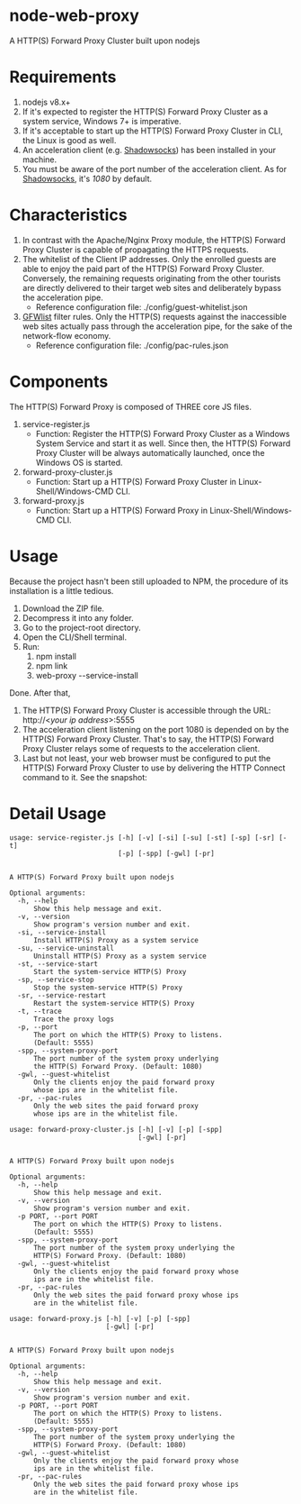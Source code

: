 # node-web-proxy
A HTTP(S) Forward Proxy Cluster built upon nodejs
<!-- # Motivation
不知作为过客的你，是否正在被困扰于与我相同的付费VPN问题？

> 购买了一款3G流量的**单连接**VPN服务。但是，一方面，贪婪地期望：自己的手机、平板电脑、Linux开发机、甚至老爸的台机都能*同时*享受VPN服务；另一方面，又对 **多连接**VPN服务的 翻番价格 与 流量浪费 心有不干。

甚至，即使作为一家新兴科技公司的老板，为了让自己的软件开发者能够使用Google更快地搜索到最匹配的技术资源，你又是否舍得按人头给每一位开发者分别购买VPN连接呢？如果一款《个人版 单连接 VPN付费服务》能够在公司内由多位员工共享使用，那企不是完美了？

此外，因为我们既不在YouTube上看视频，也不向Google Drive上传或下载大文件，相反，每天仅只刷刷技术文章的网页（还得减去 读技术文章与查字典的时间），一家创业公司，一个月下来，才能使用几个G的流量呀！

所以，这个开源项目应运而生，瞬间将一款**单连接**VPN付费服务 变成 一款 **多连接**VPN服务。 -->
# Requirements
1. nodejs v8.x+
1. If it's expected to register the HTTP(S) Forward Proxy Cluster as a system service, Windows 7+ is imperative.
1. If it's acceptable to start up the HTTP(S) Forward Proxy Cluster in CLI, the Linux is good as well.
1. An acceleration client (e.g. [Shadowsocks](https://github.com/shadowsocks/shadowsocks-windows)) has been installed in your machine.
1. You must be aware of the port number of the acceleration client. As for [Shadowsocks](https://github.com/shadowsocks/shadowsocks-windows), it's *1080* by default.

# Characteristics
1. In contrast with the Apache/Nginx Proxy module, the HTTP(S) Forward Proxy Cluster is capable of propagating the HTTPS requests.
1. The whitelist of the Client IP addresses. Only the enrolled guests are able to enjoy the paid part of the HTTP(S) Forward Proxy Cluster. Conversely, the remaining requests originating from the other tourists are directly delivered to their target web sites and deliberately bypass the acceleration pipe.
    * Reference configuration file: ./config/guest-whitelist.json
1. [GFWlist](https://adblockplus.org/en/filter-cheatsheet) filter rules. Only the HTTP(S) requests against the inaccessible web sites actually pass through the acceleration pipe, for the sake of the network-flow economy.
    * Reference configuration file: ./config/pac-rules.json

# Components
The HTTP(S) Forward Proxy is composed of THREE core JS files.
1. service-register.js
    * Function: Register the HTTP(S) Forward Proxy Cluster as a Windows System Service and start it as well. Since then, the HTTP(S) Forward Proxy Cluster will be always automatically launched, once the Windows OS is started.
1. forward-proxy-cluster.js
    * Function: Start up a HTTP(S) Forward Proxy Cluster in Linux-Shell/Windows-CMD CLI.
1. forward-proxy.js
    * Function: Start up a HTTP(S) Forward Proxy in Linux-Shell/Windows-CMD CLI.

# Usage
Because the project hasn't been still uploaded to NPM, the procedure of its installation is a little tedious.

1. Download the ZIP file.
1. Decompress it into any folder.
1. Go to the project-root directory.
1. Open the CLI/Shell terminal.
1. Run:
    1. npm install
    1. npm link
    1. web-proxy --service-install

Done. After that,
1. The HTTP(S) Forward Proxy Cluster is accessible through the URL: http://<*your ip address*>:5555
1. The acceleration client listening on the port 1080 is depended on by the HTTP(S) Forward Proxy Cluster. That's to say, the HTTP(S) Forward Proxy Cluster relays some of requests to the acceleration client.
1. Last but not least, your web browser must be configured to put the HTTP(S) Forward Proxy Cluster to use by delivering the HTTP Connect command to it. See the snapshot:
<!--
    ![](./docs/assets/images/instructions1.png) -->
# Detail Usage
```
usage: service-register.js [-h] [-v] [-si] [-su] [-st] [-sp] [-sr] [-t]
                           [-p] [-spp] [-gwl] [-pr]


A HTTP(S) Forward Proxy built upon nodejs

Optional arguments:
  -h, --help
      Show this help message and exit.
  -v, --version
      Show program's version number and exit.
  -si, --service-install
      Install HTTP(S) Proxy as a system service
  -su, --service-uninstall
      Uninstall HTTP(S) Proxy as a system service
  -st, --service-start
      Start the system-service HTTP(S) Proxy
  -sp, --service-stop
      Stop the system-service HTTP(S) Proxy
  -sr, --service-restart
      Restart the system-service HTTP(S) Proxy
  -t, --trace
      Trace the proxy logs
  -p, --port
      The port on which the HTTP(S) Proxy to listens.
      (Default: 5555)
  -spp, --system-proxy-port
      The port number of the system proxy underlying
      the HTTP(S) Forward Proxy. (Default: 1080)
  -gwl, --guest-whitelist
      Only the clients enjoy the paid forward proxy
      whose ips are in the whitelist file.
  -pr, --pac-rules
      Only the web sites the paid forward proxy
      whose ips are in the whitelist file.
```

```
usage: forward-proxy-cluster.js [-h] [-v] [-p] [-spp]
                                [-gwl] [-pr]


A HTTP(S) Forward Proxy built upon nodejs

Optional arguments:
  -h, --help
      Show this help message and exit.
  -v, --version
      Show program's version number and exit.
  -p PORT, --port PORT
      The port on which the HTTP(S) Proxy to listens.
      (Default: 5555)
  -spp, --system-proxy-port
      The port number of the system proxy underlying the
      HTTP(S) Forward Proxy. (Default: 1080)
  -gwl, --guest-whitelist
      Only the clients enjoy the paid forward proxy whose
      ips are in the whitelist file.
  -pr, --pac-rules
      Only the web sites the paid forward proxy whose ips
      are in the whitelist file.
```

```
usage: forward-proxy.js [-h] [-v] [-p] [-spp]
                        [-gwl] [-pr]


A HTTP(S) Forward Proxy built upon nodejs

Optional arguments:
  -h, --help
      Show this help message and exit.
  -v, --version
      Show program's version number and exit.
  -p PORT, --port PORT
      The port on which the HTTP(S) Proxy to listens.
      (Default: 5555)
  -spp, --system-proxy-port
      The port number of the system proxy underlying the
      HTTP(S) Forward Proxy. (Default: 1080)
  -gwl, --guest-whitelist
      Only the clients enjoy the paid forward proxy whose
      ips are in the whitelist file.
  -pr, --pac-rules
      Only the web sites the paid forward proxy whose ips
      are in the whitelist file.
```